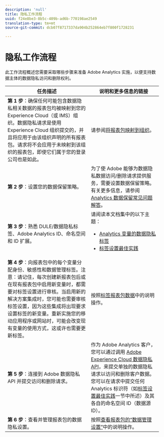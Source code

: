 ```yaml
---
description: 'null'
title: 隐私工作流程
uuid: f24e8be3-8b5c-409b-ad6b-770198ae2549
translation-type: tm+mt
source-git-commit: dcb07f8717337da904b252864eb7f800f1728231

---
```



# 隐私工作流程

此工作流程概述您需要采取哪些步骤来准备 Adobe Analytics 实施，以便支持数据主体的数据隐私访问和删除权利。

| 任务描述 | 说明和更多信息的链接 |
|--- |--- |
| **第 1 步**：确保任何可能包含数据隐私相关数据的报表包均被映射到您的 Experience Cloud（或 IMS）组织。数据隐私请求是使用 Experience Cloud 组织提交的，并且将应用于由该组织声明的所有报表包。请求将不会应用于未映射到该组织的报表包，即使它们属于您的登录公司也是如此。 | 请参阅[将报表包映射到组织](https://docs.adobe.com/content/help/zh-Hans/core-services/interface/about-core-services/report-suite-mapping.html)。 |
| **第 2 步**：设置您的数据保留策略。 | 为了使 Adobe 能够为数据隐私数据访问/删除请求提供服务，需要设置数据保留策略。有关更多信息，请参阅 [Analytics 数据保留常见问题解答](/help/technotes/data-retention.md)。 |
| **第 3 步**：熟悉 DULE/数据隐私标签、Adobe Analytics ID、命名空间和 ID 扩展。 | 请阅读本文档集中的以下主题：<ul><li>[Analytics 变量的数据隐私标签](/help/admin/c-data-governance/gdpr-labels.md)</li><li>[标签设置最佳实践](/help/admin/c-data-governance/gdpr-analytics-ids.md)</li></ul> |
| **第 4 步**：向报表包中的每个变量分配身份、敏感性和数据管理标签。注意：请记住，每次创建新报表包后或在现有报表包中启用新变量时，都需要对标签设置进行审核。当启用新的解决方案集成时，您可能也需要审核标签设置，因为这些集成将出现要求设置标签的新变量。重新实施您的移动应用程序或网站时，可能会改变现有变量的使用方式，这或许也需要更新标签。 | 按照[标签报表包数据](/help/admin/c-data-governance/gdpr-setup-reportsuite.md)中的说明操作。 |
| **第 5 步**：连接到 Adobe 数据隐私 API 并提交访问和删除请求。 | 作为 Adobe Analytics 客户，您可以通过调用 [Adobe Experience Cloud 数据隐私 API](https://www.adobe.io/apis/experienceplatform/gdpr.html)，来提交单独的数据隐私请求以访问和删除客户数据。您可以在请求中提交任何 Analytics 标识符（如[标签设置最佳实践](/help/admin/c-data-governance/gdpr-analytics-ids.md)一节中所述）及其各自的命名空间 ID（数据源 ID）。 |
| **第 6 步**：查看并管理报表包的数据隐私设置。 | 按照[查看报表包的“数据管理设置”](/help/admin/c-data-governance/gdpr-view-settings.md)中的说明操作。 |
